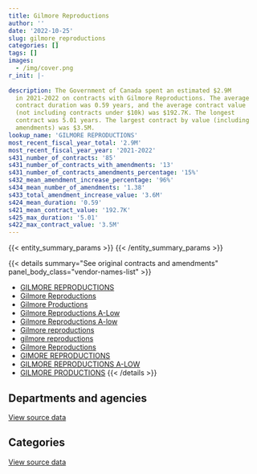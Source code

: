 ```yaml
---
title: Gilmore Reproductions
author: ''
date: '2022-10-25'
slug: gilmore_reproductions
categories: []
tags: []
images:
  - /img/cover.png
r_init: |-
  
description: The Government of Canada spent an estimated $2.9M
  in 2021-2022 on contracts with Gilmore Reproductions. The average
  contract duration was 0.59 years, and the average contract value
  (not including contracts under $10k) was $192.7K. The longest
  contract was 5.01 years. The largest contract by value (including
  amendments) was $3.5M.
lookup_name: 'GILMORE REPRODUCTIONS'
most_recent_fiscal_year_total: '2.9M'
most_recent_fiscal_year_year: '2021-2022'
s431_number_of_contracts: '85'
s431_number_of_contracts_with_amendments: '13'
s431_number_of_contracts_amendments_percentage: '15%'
s432_mean_amendment_increase_percentage: '96%'
s434_mean_number_of_amendments: '1.38'
s433_total_amendment_increase_value: '3.6M'
s424_mean_duration: '0.59'
s421_mean_contract_value: '192.7K'
s425_max_duration: '5.01'
s422_max_contract_value: '3.5M'
---
```


<script src="/rmarkdown-libs/htmlwidgets/htmlwidgets.js"></script>
<link href="/rmarkdown-libs/datatables-css/datatables-crosstalk.css" rel="stylesheet" />
<script src="/rmarkdown-libs/datatables-binding/datatables.js"></script>
<script src="/rmarkdown-libs/jquery/jquery-3.6.0.min.js"></script>
<link href="/rmarkdown-libs/dt-core-bootstrap/css/dataTables.bootstrap.min.css" rel="stylesheet" />
<link href="/rmarkdown-libs/dt-core-bootstrap/css/dataTables.bootstrap.extra.css" rel="stylesheet" />
<script src="/rmarkdown-libs/dt-core-bootstrap/js/jquery.dataTables.min.js"></script>
<script src="/rmarkdown-libs/dt-core-bootstrap/js/dataTables.bootstrap.min.js"></script>
<link href="/rmarkdown-libs/crosstalk/css/crosstalk.min.css" rel="stylesheet" />
<script src="/rmarkdown-libs/crosstalk/js/crosstalk.min.js"></script>
<script src="/rmarkdown-libs/htmlwidgets/htmlwidgets.js"></script>
<link href="/rmarkdown-libs/datatables-css/datatables-crosstalk.css" rel="stylesheet" />
<script src="/rmarkdown-libs/datatables-binding/datatables.js"></script>
<script src="/rmarkdown-libs/jquery/jquery-3.6.0.min.js"></script>
<link href="/rmarkdown-libs/dt-core-bootstrap/css/dataTables.bootstrap.min.css" rel="stylesheet" />
<link href="/rmarkdown-libs/dt-core-bootstrap/css/dataTables.bootstrap.extra.css" rel="stylesheet" />
<script src="/rmarkdown-libs/dt-core-bootstrap/js/jquery.dataTables.min.js"></script>
<script src="/rmarkdown-libs/dt-core-bootstrap/js/dataTables.bootstrap.min.js"></script>
<link href="/rmarkdown-libs/crosstalk/css/crosstalk.min.css" rel="stylesheet" />
<script src="/rmarkdown-libs/crosstalk/js/crosstalk.min.js"></script>

{{< entity_summary_params >}}
{{< /entity_summary_params >}}

{{< details summary="See original contracts and amendments" panel_body_class="vendor-names-list" >}}
- [GILMORE REPRODUCTIONS](https://search.open.canada.ca/en/ct/?sort=contract_value_f%20desc&page=1&search_text=%22GILMORE%20REPRODUCTIONS%22)
- [Gilmore Reproductions](https://search.open.canada.ca/en/ct/?sort=contract_value_f%20desc&page=1&search_text=%22Gilmore%20Reproductions%22)
- [Gilmore Productions](https://search.open.canada.ca/en/ct/?sort=contract_value_f%20desc&page=1&search_text=%22Gilmore%20Productions%22)
- [Gilmore Reproductions A-Low](https://search.open.canada.ca/en/ct/?sort=contract_value_f%20desc&page=1&search_text=%22Gilmore%20Reproductions%20A-Low%22)
- [Gilmore Reproductions A-low](https://search.open.canada.ca/en/ct/?sort=contract_value_f%20desc&page=1&search_text=%22Gilmore%20Reproductions%20A-low%22)
- [Gilmore reproductions](https://search.open.canada.ca/en/ct/?sort=contract_value_f%20desc&page=1&search_text=%22Gilmore%20reproductions%22)
- [gilmore reproductions](https://search.open.canada.ca/en/ct/?sort=contract_value_f%20desc&page=1&search_text=%22gilmore%20reproductions%22)
- [Gilmore Reproductions](https://search.open.canada.ca/en/ct/?sort=contract_value_f%20desc&page=1&search_text=%22Gilmore%20%20Reproductions%22)
- [GIMORE REPRODUCTIONS](https://search.open.canada.ca/en/ct/?sort=contract_value_f%20desc&page=1&search_text=%22GIMORE%20REPRODUCTIONS%22)
- [GILMORE REPRODUCTIONS A-LOW](https://search.open.canada.ca/en/ct/?sort=contract_value_f%20desc&page=1&search_text=%22GILMORE%20REPRODUCTIONS%20A-LOW%22)
- [GILMORE PRODUCTIONS](https://search.open.canada.ca/en/ct/?sort=contract_value_f%20desc&page=1&search_text=%22GILMORE%20PRODUCTIONS%22)
{{< /details >}}

## Departments and agencies

<div id="htmlwidget-1" style="width:100%;height:auto;" class="datatables html-widget"></div>
<script type="application/json" data-for="htmlwidget-1">{"x":{"style":"bootstrap","filter":"none","vertical":false,"data":[["<a href=\"/departments/aafc-aac/\">Agriculture and Agri-Food Canada<\/a>","<a href=\"/departments/cic/\">Immigration, Refugees and Citizenship Canada<\/a>","<a href=\"/departments/cra-arc/\">Canada Revenue Agency<\/a>","<a href=\"/departments/csps-efpc/\">Canada School of Public Service<\/a>","<a href=\"/departments/dfo-mpo/\">Fisheries and Oceans Canada<\/a>","<a href=\"/departments/dnd-mdn/\">National Defence<\/a>","<a href=\"/departments/ec/\">Environment and Climate Change Canada<\/a>","<a href=\"/departments/elections/\">Elections Canada<\/a>","<a href=\"/departments/fin/\">Department of Finance Canada<\/a>","<a href=\"/departments/hc-sc/\">Health Canada<\/a>","<a href=\"/departments/jus/\">Department of Justice Canada<\/a>","<a href=\"/departments/lac-bac/\">Library and Archives Canada<\/a>","<a href=\"/departments/nrcan-rncan/\">Natural Resources Canada<\/a>","<a href=\"/departments/pc/\">Parks Canada<\/a>","<a href=\"/departments/phac-aspc/\">Public Health Agency of Canada<\/a>","<a href=\"/departments/rcmp-grc/\">Royal Canadian Mounted Police<\/a>","<a href=\"/departments/statcan/\">Statistics Canada<\/a>","<a href=\"/departments/tbs-sct/\">Treasury Board of Canada Secretariat<\/a>","<a href=\"/departments/vac-acc/\">Veterans Affairs Canada<\/a>"],[null,507223.67,null,26042.88,74850.5,27025.08,null,207623.94,31001.55,null,null,null,2870.02,34676.38,16950,164755.25,71323.03,null,566650.48],[null,679113.3,10493.75,26114.23,34083.06,null,null,353391.73,null,39891.26,48822.51,null,10298.3,null,null,606002.39,53883.63,21637.24,592196.93],[15611.46,677257.8,null,9846.35,null,null,24384.18,660470.9,67090.36,42891.98,131325.39,null,39000.42,null,13887.7,1048297.98,337415,11788.16,614487.41],[null,677257.8,null,null,null,43061.36,null,367447.73,563447.8,null,19588.64,3361.92,null,10558.72,null,1048297.98,142304.29,null,35134.8]],"container":"<table class=\"table table-striped table-hover row-border order-column display\">\n  <thead>\n    <tr>\n      <th>Department<\/th>\n      <th>2018-2019<\/th>\n      <th>2019-2020<\/th>\n      <th>2020-2021<\/th>\n      <th>2021-2022<\/th>\n    <\/tr>\n  <\/thead>\n<\/table>","options":{"order":[[4,"desc"]],"pageLength":10,"autoWidth":true,"columnDefs":[{"targets":1,"render":"function(data, type, row, meta) {\n    return type !== 'display' ? data : DTWidget.formatCurrency(data, \"$\", 2, 3, \",\", \".\", true, null);\n  }"},{"targets":2,"render":"function(data, type, row, meta) {\n    return type !== 'display' ? data : DTWidget.formatCurrency(data, \"$\", 2, 3, \",\", \".\", true, null);\n  }"},{"targets":3,"render":"function(data, type, row, meta) {\n    return type !== 'display' ? data : DTWidget.formatCurrency(data, \"$\", 2, 3, \",\", \".\", true, null);\n  }"},{"targets":4,"render":"function(data, type, row, meta) {\n    return type !== 'display' ? data : DTWidget.formatCurrency(data, \"$\", 2, 3, \",\", \".\", true, null);\n  }"},{"width":"16%","targets":[1,2,3,4]},{"className":"dt-right","targets":[1,2,3,4]}],"orderClasses":false}},"evals":["options.columnDefs.0.render","options.columnDefs.1.render","options.columnDefs.2.render","options.columnDefs.3.render"],"jsHooks":[]}</script>
<p class="text-right">
<a href="https://github.com/GoC-Spending/contracts-data/tree/main/data/out/vendors/gilmore_reproductions/summary_by_fiscal_year_by_department.csv" class="source-data-link btn btn-link">View source data</a>
</p>

## Categories

<div id="htmlwidget-2" style="width:100%;height:auto;" class="datatables html-widget"></div>
<script type="application/json" data-for="htmlwidget-2">{"x":{"style":"bootstrap","filter":"none","vertical":false,"data":[["<a href=\"/categories/office_management/\">Office management<\/a>","<a href=\"/categories/professional_services/\">Professional services<\/a>","<a href=\"/categories/information_technology/\">Information technology<\/a>","<a href=\"/categories/industrial_products_and_services/\">Industrial products and services<\/a>"],[479097.36,1216887.11,24612.3,10396],[1172682.57,1303245.78,null,null],[2348372.05,1278106.88,null,67276.16],[2229841.33,680619.72,null,null]],"container":"<table class=\"table table-striped table-hover row-border order-column display\">\n  <thead>\n    <tr>\n      <th>Category<\/th>\n      <th>2018-2019<\/th>\n      <th>2019-2020<\/th>\n      <th>2020-2021<\/th>\n      <th>2021-2022<\/th>\n    <\/tr>\n  <\/thead>\n<\/table>","options":{"order":[[4,"desc"]],"dom":"t","pageLength":30,"autoWidth":true,"columnDefs":[{"targets":1,"render":"function(data, type, row, meta) {\n    return type !== 'display' ? data : DTWidget.formatCurrency(data, \"$\", 2, 3, \",\", \".\", true, null);\n  }"},{"targets":2,"render":"function(data, type, row, meta) {\n    return type !== 'display' ? data : DTWidget.formatCurrency(data, \"$\", 2, 3, \",\", \".\", true, null);\n  }"},{"targets":3,"render":"function(data, type, row, meta) {\n    return type !== 'display' ? data : DTWidget.formatCurrency(data, \"$\", 2, 3, \",\", \".\", true, null);\n  }"},{"targets":4,"render":"function(data, type, row, meta) {\n    return type !== 'display' ? data : DTWidget.formatCurrency(data, \"$\", 2, 3, \",\", \".\", true, null);\n  }"},{"width":"16%","targets":[1,2,3,4]},{"className":"dt-right","targets":[1,2,3,4]}],"orderClasses":false,"lengthMenu":[10,25,30,50,100]}},"evals":["options.columnDefs.0.render","options.columnDefs.1.render","options.columnDefs.2.render","options.columnDefs.3.render"],"jsHooks":[]}</script>
<p class="text-right">
<a href="https://github.com/GoC-Spending/contracts-data/tree/main/data/out/vendors/gilmore_reproductions/summary_by_fiscal_year_by_category.csv" class="source-data-link btn btn-link">View source data</a>
</p>
